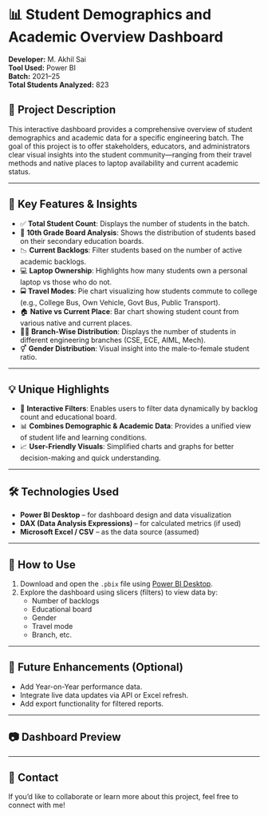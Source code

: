 # 📊 Student Demographics and Academic Overview Dashboard

**Developer:** M. Akhil Sai  
**Tool Used:** Power BI  
**Batch:** 2021–25  
**Total Students Analyzed:** 823

## 📝 Project Description

This interactive dashboard provides a comprehensive overview of student demographics and academic data for a specific engineering batch. The goal of this project is to offer stakeholders, educators, and administrators clear visual insights into the student community—ranging from their travel methods and native places to laptop availability and current academic status.

---

## 🚀 Key Features & Insights

- ✅ **Total Student Count**: Displays the number of students in the batch.
- 🏫 **10th Grade Board Analysis**: Shows the distribution of students based on their secondary education boards.
- 📉 **Current Backlogs**: Filter students based on the number of active academic backlogs.
- 💻 **Laptop Ownership**: Highlights how many students own a personal laptop vs those who do not.
- 🚍 **Travel Modes**: Pie chart visualizing how students commute to college (e.g., College Bus, Own Vehicle, Govt Bus, Public Transport).
- 🏠 **Native vs Current Place**: Bar chart showing student count from various native and current places.
- 🧑‍🎓 **Branch-Wise Distribution**: Displays the number of students in different engineering branches (CSE, ECE, AIML, Mech).
- ⚥ **Gender Distribution**: Visual insight into the male-to-female student ratio.

---

## 💡 Unique Highlights

- 🔁 **Interactive Filters**: Enables users to filter data dynamically by backlog count and educational board.
- 📊 **Combines Demographic & Academic Data**: Provides a unified view of student life and learning conditions.
- 📈 **User-Friendly Visuals**: Simplified charts and graphs for better decision-making and quick understanding.

---

## 🛠 Technologies Used

- **Power BI Desktop** – for dashboard design and data visualization
- **DAX (Data Analysis Expressions)** – for calculated metrics (if used)
- **Microsoft Excel / CSV** – as the data source (assumed)

---

## 📂 How to Use

1. Download and open the `.pbix` file using [Power BI Desktop](https://powerbi.microsoft.com/desktop/).
2. Explore the dashboard using slicers (filters) to view data by:
   - Number of backlogs
   - Educational board
   - Gender
   - Travel mode
   - Branch, etc.

---

## 📌 Future Enhancements (Optional)

- Add Year-on-Year performance data.
- Integrate live data updates via API or Excel refresh.
- Add export functionality for filtered reports.

---

## 📷 Dashboard Preview


---

## 📧 Contact

If you’d like to collaborate or learn more about this project, feel free to connect with me!
